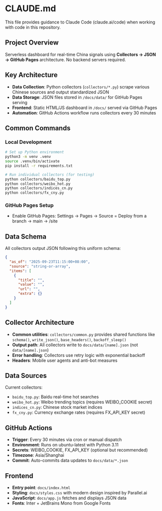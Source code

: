 # CLAUDE.md

This file provides guidance to Claude Code (claude.ai/code) when working with code in this repository.

## Project Overview

Serverless dashboard for real-time China signals using **Collectors → JSON → GitHub Pages** architecture. No backend servers required.

## Key Architecture

- **Data Collection**: Python collectors (`collectors/*.py`) scrape various Chinese sources and output standardized JSON
- **Data Storage**: JSON files stored in `/docs/data/` for GitHub Pages serving
- **Frontend**: Static HTML/JS dashboard in `/docs/` served via GitHub Pages
- **Automation**: GitHub Actions workflow runs collectors every 30 minutes

## Common Commands

### Local Development
```bash
# Set up Python environment
python3 -m venv .venv
source .venv/bin/activate
pip install -r requirements.txt

# Run individual collectors (for testing)
python collectors/baidu_top.py
python collectors/weibo_hot.py
python collectors/indices_cn.py
python collectors/fx_cny.py
```

### GitHub Pages Setup
- Enable GitHub Pages: Settings → Pages → Source = Deploy from a branch → main → /site

## Data Schema

All collectors output JSON following this uniform schema:
```json
{
  "as_of": "2025-09-23T11:15:00+08:00",
  "source": "string-or-array",
  "items": [
    {
      "title": "",
      "value": "",
      "url": "",
      "extra": {}
    }
  ]
}
```

## Collector Architecture

- **Common utilities**: `collectors/common.py` provides shared functions like `schema()`, `write_json()`, `base_headers()`, `backoff_sleep()`
- **Output path**: All collectors write to `docs/data/[name].json` (not `data/[name].json`)
- **Error handling**: Collectors use retry logic with exponential backoff
- **Headers**: Mobile user agents and anti-bot measures

## Data Sources

Current collectors:
- `baidu_top.py`: Baidu real-time hot searches
- `weibo_hot.py`: Weibo trending topics (requires WEIBO_COOKIE secret)
- `indices_cn.py`: Chinese stock market indices
- `fx_cny.py`: Currency exchange rates (requires FX_API_KEY secret)

## GitHub Actions

- **Trigger**: Every 30 minutes via cron or manual dispatch
- **Environment**: Runs on ubuntu-latest with Python 3.11
- **Secrets**: WEIBO_COOKIE, FX_API_KEY (optional but recommended)
- **Timezone**: Asia/Shanghai
- **Commit**: Auto-commits data updates to `docs/data/*.json`

## Frontend

- **Entry point**: `docs/index.html`
- **Styling**: `docs/styles.css` with modern design inspired by Parallel.ai
- **JavaScript**: `docs/app.js` fetches and displays JSON data
- **Fonts**: Inter + JetBrains Mono from Google Fonts